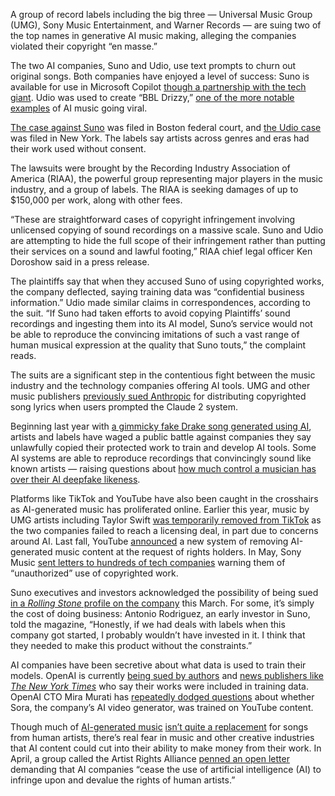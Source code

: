 A group of record labels including the big three — Universal Music Group (UMG), Sony Music Entertainment, and Warner Records — are suing two of the top names in generative AI music making, alleging the companies violated their copyright “en masse.”

The two AI companies, Suno and Udio, use text prompts to churn out original songs. Both companies have enjoyed a level of success: Suno is available for use in Microsoft Copilot [though a partnership with the tech giant](/2023/12/19/24008279/microsoft-copilot-suno-ai-music-generator-extension). Udio was used to create “BBL Drizzy,” [one of the more notable examples](/2024/5/31/24168844/heres-how-bbl-drizzy-set-a-precedent-for-sampling-ai-generated-music) of AI music going viral.

[The case against Suno](https://www.riaa.com/wp-content/uploads/2024/06/Suno-complaint-file-stamped20.pdf) was filed in Boston federal court, and [the Udio case](https://www.riaa.com/wp-content/uploads/2024/06/Udio-Complaint-6.24.241.pdf) was filed in New York. The labels say artists across genres and eras had their work used without consent.

The lawsuits were brought by the Recording Industry Association of America (RIAA), the powerful group representing major players in the music industry, and a group of labels. The RIAA is seeking damages of up to $150,000 per work, along with other fees.

“These are straightforward cases of copyright infringement involving unlicensed copying of sound recordings on a massive scale. Suno and Udio are attempting to hide the full scope of their infringement rather than putting their services on a sound and lawful footing,” RIAA chief legal officer Ken Doroshow said in a press release.

The plaintiffs say that when they accused Suno of using copyrighted works, the company deflected, saying training data was “confidential business information.” Udio made similar claims in correspondences, according to the suit. “If Suno had taken efforts to avoid copying Plaintiffs’ sound recordings and ingesting them into its AI model, Suno’s service would not be able to reproduce the convincing imitations of such a vast range of human musical expression at the quality that Suno touts,” the complaint reads.

The suits are a significant step in the contentious fight between the music industry and the technology companies offering AI tools. UMG and other music publishers [previously sued Anthropic](/2023/10/19/23924100/universal-music-sue-anthropic-lyrics-copyright-katy-perry) for distributing copyrighted song lyrics when users prompted the Claude 2 system.

Beginning last year with [a gimmicky fake Drake song generated using AI](/2023/4/18/23688141/ai-drake-song-ghostwriter-copyright-umg-the-weeknd), artists and labels have waged a public battle against companies they say unlawfully copied their protected work to train and develop AI tools. Some AI systems are able to reproduce recordings that convincingly sound like known artists — raising questions about [how much control a musician has over their AI deepfake likeness](/2023/5/1/23703087/ai-drake-the-weeknd-music-copyright-legal-battle-right-of-publicity).

Platforms like TikTok and YouTube have also been caught in the crosshairs as AI-generated music has proliferated online. Earlier this year, music by UMG artists including Taylor Swift [was temporarily removed from TikTok](/2024/5/2/24146994/tiktok-universal-music-group-sign-deal-generative-ai) as the two companies failed to reach a licensing deal, in part due to concerns around AI. Last fall, YouTube [announced](/2023/11/14/23959658/google-youtube-generative-ai-labels-music-copyright) a new system of removing AI-generated music content at the request of rights holders. In May, Sony Music [sent letters to hundreds of tech companies](/2024/5/17/24158887/sony-music-ai-training-letter) warning them of “unauthorized” use of copyrighted work.

Suno executives and investors acknowledged the possibility of being sued [in a *Rolling Stone* profile on the company](https://www.rollingstone.com/music/music-features/suno-ai-chatgpt-for-music-1234982307/) this March. For some, it’s simply the cost of doing business: Antonio Rodriguez, an early investor in Suno, told the magazine, “Honestly, if we had deals with labels when this company got started, I probably wouldn’t have invested in it. I think that they needed to make this product without the constraints.”

AI companies have been secretive about what data is used to train their models. OpenAI is currently [being sued by authors](/2023/9/11/23869145/writers-sue-openai-chatgpt-copyright-claims) and [news publishers like *The New York Times*](/2023/12/27/24016212/new-york-times-openai-microsoft-lawsuit-copyright-infringement) who say their works were included in training data. OpenAI CTO Mira Murati has [repeatedly dodged questions](https://www.wsj.com/video/series/joanna-stern-personal-technology/openai-made-me-crazy-videosthen-the-cto-answered-most-of-my-questions/C2188768-D570-4456-8574-9941D4F9D7E2) about whether Sora, the company’s AI video generator, was trained on YouTube content.

Though much of [AI-generated music](/2024/4/3/24119438/stability-ai-audio-generation-whale-sounds) [isn’t quite a replacement](/24103840/generative-ai-artwork-suno-music-industry-musicians-copyright) for songs from human artists, there’s real fear in music and other creative industries that AI content could cut into their ability to make money from their work. In April, a group called the Artist Rights Alliance [penned an open letter](https://www.hollywoodreporter.com/business/business-news/billie-eilish-nicki-minaj-open-letter-ai-1235864532/) demanding that AI companies “cease the use of artificial intelligence (AI) to infringe upon and devalue the rights of human artists.”
